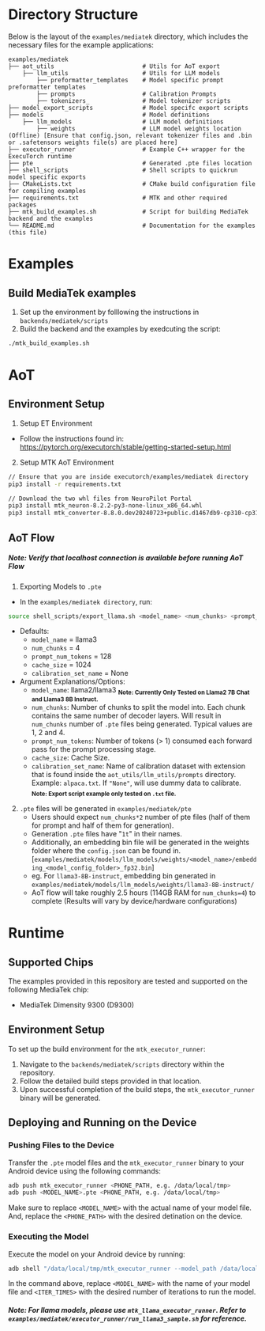 # Directory Structure

Below is the layout of the `examples/mediatek` directory, which includes the necessary files for the example applications:

```plaintext
examples/mediatek
├── aot_utils                         # Utils for AoT export
    ├── llm_utils                     # Utils for LLM models
        ├── preformatter_templates    # Model specific prompt preformatter templates
        ├── prompts                   # Calibration Prompts
        ├── tokenizers_               # Model tokenizer scripts
├── model_export_scripts              # Model specifc export scripts
├── models                            # Model definitions
    ├── llm_models                    # LLM model definitions
        ├── weights                   # LLM model weights location (Offline) [Ensure that config.json, relevant tokenizer files and .bin or .safetensors weights file(s) are placed here]
├── executor_runner                   # Example C++ wrapper for the ExecuTorch runtime
├── pte                               # Generated .pte files location
├── shell_scripts                     # Shell scripts to quickrun model specific exports
├── CMakeLists.txt                    # CMake build configuration file for compiling examples
├── requirements.txt                  # MTK and other required packages
├── mtk_build_examples.sh             # Script for building MediaTek backend and the examples
└── README.md                         # Documentation for the examples (this file)
```
# Examples
## Build MediaTek examples
1. Set up the environment by folllowing the instructions in `backends/mediatek/scripts`
2. Build the backend and the examples by exedcuting the script:
```bash
./mtk_build_examples.sh
```

# AoT
## Environment Setup
1. Setup ET Environment
- Follow the instructions found in: https://pytorch.org/executorch/stable/getting-started-setup.html
2. Setup MTK AoT Environment
```bash
// Ensure that you are inside executorch/examples/mediatek directory
pip3 install -r requirements.txt

// Download the two whl files from NeuroPilot Portal
pip3 install mtk_neuron-8.2.2-py3-none-linux_x86_64.whl
pip3 install mtk_converter-8.8.0.dev20240723+public.d1467db9-cp310-cp310-manylinux_2_17_x86_64.manylinux2014_x86_64.whl
```

## AoT Flow
##### Note: Verify that localhost connection is available before running AoT Flow
1. Exporting Models to `.pte`
- In the `examples/mediatek directory`, run:
```bash
source shell_scripts/export_llama.sh <model_name> <num_chunks> <prompt_num_tokens> <cache_size> <calibration_set_name>
```
- Defaults:
    - `model_name` = llama3
    - `num_chunks` = 4
    - `prompt_num_tokens` = 128
    - `cache_size` = 1024
    - `calibration_set_name` = None
- Argument Explanations/Options:
    - `model_name`: llama2/llama3
    <sub>**Note: Currently Only Tested on Llama2 7B Chat and Llama3 8B Instruct.**</sub>
    - `num_chunks`: Number of chunks to split the model into. Each chunk contains the same number of decoder layers. Will result in `num_chunks` number of `.pte` files being generated. Typical values are 1, 2 and 4.
    - `prompt_num_tokens`: Number of tokens (> 1) consumed each forward pass for the prompt processing stage.
    - `cache_size`: Cache Size.
    - `calibration_set_name`: Name of calibration dataset with extension that is found inside the `aot_utils/llm_utils/prompts` directory. Example: `alpaca.txt`. If `"None"`, will use dummy data to calibrate.
    <sub>**Note: Export script example only tested on `.txt` file.**</sub>

2. `.pte` files will be generated in `examples/mediatek/pte`
    - Users should expect `num_chunks*2` number of pte files (half of them for prompt and half of them for generation).
    - Generation `.pte` files have "`1t`" in their names.
    - Additionally, an embedding bin file will be generated in the weights folder where the `config.json` can be found in. [`examples/mediatek/models/llm_models/weights/<model_name>/embedding_<model_config_folder>_fp32.bin`]
    - eg. For `llama3-8B-instruct`, embedding bin generated in `examples/mediatek/models/llm_models/weights/llama3-8B-instruct/`
    - AoT flow will take roughly 2.5 hours (114GB RAM for `num_chunks=4`) to complete (Results will vary by device/hardware configurations)

# Runtime
## Supported Chips

The examples provided in this repository are tested and supported on the following MediaTek chip:

- MediaTek Dimensity 9300 (D9300)

## Environment Setup

To set up the build environment for the `mtk_executor_runner`:

1. Navigate to the `backends/mediatek/scripts` directory within the repository.
2. Follow the detailed build steps provided in that location.
3. Upon successful completion of the build steps, the `mtk_executor_runner` binary will be generated.

## Deploying and Running on the Device

### Pushing Files to the Device

Transfer the `.pte` model files and the `mtk_executor_runner` binary to your Android device using the following commands:

```bash
adb push mtk_executor_runner <PHONE_PATH, e.g. /data/local/tmp>
adb push <MODEL_NAME>.pte <PHONE_PATH, e.g. /data/local/tmp>
```

Make sure to replace `<MODEL_NAME>` with the actual name of your model file. And, replace the `<PHONE_PATH>` with the desired detination on the device.

### Executing the Model

Execute the model on your Android device by running:

```bash
adb shell "/data/local/tmp/mtk_executor_runner --model_path /data/local/tmp/<MODEL_NAME>.pte --iteration <ITER_TIMES>"
```

In the command above, replace `<MODEL_NAME>` with the name of your model file and `<ITER_TIMES>` with the desired number of iterations to run the model.

##### Note: For llama models, please use `mtk_llama_executor_runner`. Refer to `examples/mediatek/executor_runner/run_llama3_sample.sh` for reference.
